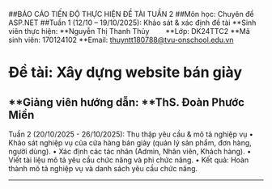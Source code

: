 ##BÁO CÁO TIẾN ĐỘ THỰC HIỆN ĐỀ TÀI TUẦN 2
##Môn học: Chuyên đề ASP.NET
##Tuần 1 (12/10 – 19/10/2025): Khảo sát & xác định đề tài
**Sinh viên thực hiện: **Nguyễn Thị Thanh Thủy  
**Lớp: DK24TTC2
**Mã sinh viên: 170124102
**Email: thuyntt180788@tvu-onschool.edu.vn
# Đề tài: Xây dựng website bán giày
**Giảng viên hướng dẫn: **ThS. Đoàn Phước Miền
---

Tuần 2 (20/10/2025 - 26/10/2025): Thu thập yêu cầu & mô tả nghiệp vụ
•	Khảo sát nghiệp vụ của cửa hàng bán giày (quản lý sản phẩm, đơn hàng, người dùng).
•	Xác định các tác nhân (Admin, Nhân viên, Khách hàng).
•	Viết tài liệu mô tả yêu cầu chức năng và phi chức năng.
•	Kết quả: Hoàn thành mô tả nghiệp vụ và danh sách yêu cầu chức năng.
________________________________________
